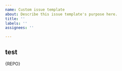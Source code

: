 ```yaml
---
name: Custom issue template
about: Describe this issue template's purpose here.
title: ''
labels: ''
assignees: ''

---
```


## test

{REPO}

